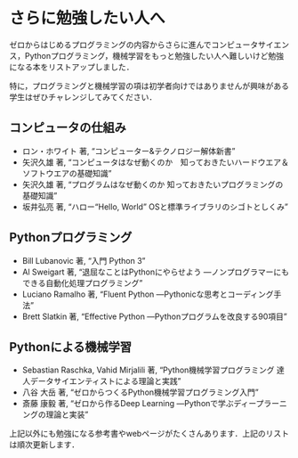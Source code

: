 # さらに勉強したい人へ

ゼロからはじめるプログラミングの内容からさらに進んでコンピュータサイエンス，Pythonプログラミング，機械学習をもっと勉強したい人へ難しいけど勉強になる本をリストアップしました．

特に，プログラミングと機械学習の項は初学者向けではありませんが興味がある学生はぜひチャレンジしてみてください．

## コンピュータの仕組み

- ロン・ホワイト 著, “コンピューター&テクノロジー解体新書”
- 矢沢久雄 著, “コンピュータはなぜ動くのか　知っておきたいハードウエア＆ソフトウエアの基礎知識”
- 矢沢久雄 著, “プログラムはなぜ動くのか 知っておきたいプログラミングの基礎知識”
- 坂井弘亮 著, “ハロー“Hello, World” OSと標準ライブラリのシゴトとしくみ”

## Pythonプログラミング

- Bill Lubanovic 著, “入門 Python 3”
- Al Sweigart 著, “退屈なことはPythonにやらせよう ―ノンプログラマーにもできる自動化処理プログラミング”
- Luciano Ramalho 著, “Fluent Python ―Pythonicな思考とコーディング手法”
- Brett Slatkin 著, “Effective Python ―Pythonプログラムを改良する90項目”

## Pythonによる機械学習

- Sebastian Raschka, Vahid Mirjalili 著, “Python機械学習プログラミング 達人データサイエンティストによる理論と実践”
- 八谷 大岳 著, “ゼロからつくるPython機械学習プログラミング入門”
- 斎藤 康毅 著, “ゼロから作るDeep Learning ―Pythonで学ぶディープラーニングの理論と実装”

上記以外にも勉強になる参考書やwebページがたくさんあります．上記のリストは順次更新します．
